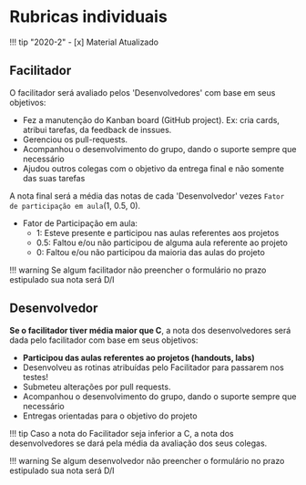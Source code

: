 # Rubricas individuais

!!! tip "2020-2"
    - [x] Material Atualizado
    
## Facilitador

O facilitador será avaliado pelos 'Desenvolvedores' com base em seus objetivos:

- Fez a manutenção do Kanban board (GitHub project). Ex: cria cards, atribui tarefas, da feedback de inssues.
- Gerenciou os pull-requests.
- Acompanhou o desenvolvimento do grupo, dando o suporte sempre que necessário
- Ajudou outros colegas com o objetivo da entrega final e não somente das suas tarefas

A nota final será a média das notas de cada 'Desenvolvedor' vezes `Fator de participação em aula`(1, 0.5, 0).

- Fator de Participação em aula: 
    - 1: Esteve presente e participou nas aulas referentes aos projetos
    - 0.5: Faltou e/ou não participou de alguma aula referente ao projeto
    - 0: Faltou e/ou não participou da maioria das aulas do projeto

!!! warning
    Se algum facilitador não preencher o formulário no prazo estipulado sua nota será D/I

## Desenvolvedor

**Se o facilitador tiver média maior que C**, a nota dos desenvolvedores será dada pelo facilitador com base em seus objetivos:

- **Participou das aulas referentes ao projetos (handouts, labs)**
- Desenvolveu as rotinas atribuídas pelo Facilitador para passarem nos testes!      
- Submeteu alterações por pull requests.                         
- Acompanhou o desenvolvimento do grupo, dando o suporte sempre que necessário
- Entregas orientadas para o objetivo do projeto 

!!! tip 
    Caso a nota do Facilitador seja inferior a C, a nota dos desenvolvedores se dará pela média da avaliação dos seus colegas.

!!! warning
    Se algum desenvolvedor não preencher o formulário no prazo estipulado sua nota será D/I
